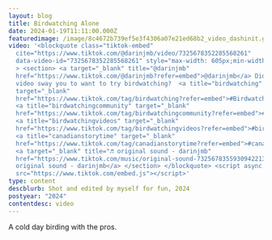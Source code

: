 ```yaml
---
layout: blog
title: Birdwatching Alone
date: 2024-01-19T11:11:00.000Z
featuredimage: /image/8c4672b739ef5e3f4306a07e21ed68b2_video_dashinit.gif
video: '<blockquote class="tiktok-embed"
  cite="https://www.tiktok.com/@darinjmb/video/7325678352285568261"
  data-video-id="7325678352285568261" style="max-width: 605px;min-width: 325px;"
  > <section> <a target="_blank" title="@darinjmb"
  href="https://www.tiktok.com/@darinjmb?refer=embed">@darinjmb</a> Did this
  video sway you to want to try birdwatching?  <a title="birdwatching"
  target="_blank"
  href="https://www.tiktok.com/tag/birdwatching?refer=embed">#Birdwatching</a>
  <a title="birdwatchingcommunity" target="_blank"
  href="https://www.tiktok.com/tag/birdwatchingcommunity?refer=embed">#birdwatchingcommunity</a>
  <a title="birdwatchingvideos" target="_blank"
  href="https://www.tiktok.com/tag/birdwatchingvideos?refer=embed">#birdwatchingvideos</a>
  <a title="canadianstorytime" target="_blank"
  href="https://www.tiktok.com/tag/canadianstorytime?refer=embed">#canadianstorytime</a>
  <a target="_blank" title="♬ original sound - darinjmb"
  href="https://www.tiktok.com/music/original-sound-7325678355930942213?refer=embed">♬
  original sound - darinjmb</a> </section> </blockquote> <script async
  src="https://www.tiktok.com/embed.js"></script>'
type: content
descblurb: Shot and edited by myself for fun, 2024
postyear: "2024"
contentdesc: video
---
```

A cold day birding with the pros.
